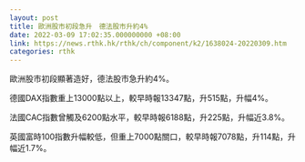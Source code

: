 ```yaml
---
layout: post
title: 歐洲股市初段急升　德法股市升約4%
date: 2022-03-09 17:02:35.000000000 +08:00
link: https://news.rthk.hk/rthk/ch/component/k2/1638024-20220309.htm
categories: rthk
---
```


歐洲股市初段顯著造好，德法股市急升約4%。

德國DAX指數重上13000點以上，較早時報13347點，升515點，升幅4%。

法國CAC指數曾觸及6200點水平，較早時報6188點，升225點，升幅近3.8%。

英國富時100指數升幅較低，但重上7000點關口，較早時報7078點，升114點，升幅近1.7%。
